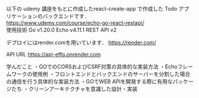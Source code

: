 以下の udemy 講座をもとに作成したreact-create-app で作成した Todo アプリケーションのバックエンドです．<br>
https://www.udemy.com/course/echo-go-react-restapi/<br>
使用技術
Go v1.20.0
Echo v4.11.1
REST API v2

デプロイにはrender.comを用いています．
https://render.com/

API URL
https://api-effq.onrender.com

学んだこと
・GOでのCORSおよびCSRF対策の具体的な実装方法
・Echoフレームワークの使用例
・フロントエンドとバックエンドのサーバーを分割した場合の通信を行う具体的な実装方法
・GOでWEB APIを開発する際に有用なパッケージたち
・クリーンアーキテクチャを意識した設計・実装
